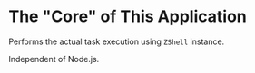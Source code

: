 # The "Core" of This Application

Performs the actual task execution using `ZShell` instance.

Independent of Node.js.

